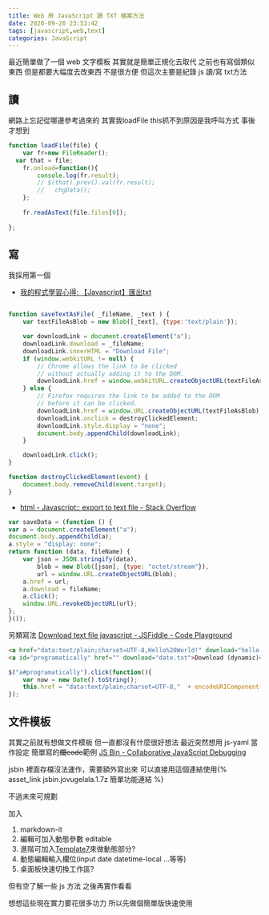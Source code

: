 ```yaml
---
title: Web 用 JavaScript 讀 TXT 檔案方法
date: 2020-09-26 23:53:42
tags: [javascript,web,text]
categories: JavaScript
---
```


最近簡單做了一個 web 文字模板
其實就是簡單正規化去取代
之前也有寫個類似東西
但是都要大幅度去改東西
不是很方便
但這次主要是紀錄 js 讀/寫 txt方法

<!--more-->

## 讀

網路上忘記從哪邊參考過來的
其實我loadFile this抓不到原因是我呼叫方式
事後才想到
```js
function loadFile(file) { 
    var fr=new FileReader(); 
  var that = file;
    fr.onload=function(){ 
        console.log(fr.result);
        // $(that).prev().val(fr.result); 
        //   chgData();
    };
      
    fr.readAsText(file.files[0]); 
  
};
```


## 寫

我採用第一個

- [我的程式學習心得: 【Javascript】匯出txt](http://tsangprogramlearning.blogspot.com/2015/01/javascripttxt.html)
```javascript

function saveTextAsFile( _fileName, _text ) {
    var textFileAsBlob = new Blob([_text], {type:'text/plain'});

    var downloadLink = document.createElement("a");
    downloadLink.download = _fileName;
    downloadLink.innerHTML = "Download File";
    if (window.webkitURL != null) {
        // Chrome allows the link to be clicked
        // without actually adding it to the DOM.
        downloadLink.href = window.webkitURL.createObjectURL(textFileAsBlob);
    } else {
        // Firefox requires the link to be added to the DOM
        // before it can be clicked.
        downloadLink.href = window.URL.createObjectURL(textFileAsBlob);
        downloadLink.onclick = destroyClickedElement;
        downloadLink.style.display = "none";
        document.body.appendChild(downloadLink);
    }

    downloadLink.click();
}

function destroyClickedElement(event) {
    document.body.removeChild(event.target);
}

```

- [html - Javascript:: export to text file - Stack Overflow](https://stackoverflow.com/questions/43135852/javascript-export-to-text-file)

```js
var saveData = (function () {
var a = document.createElement("a");
document.body.appendChild(a);
a.style = "display: none";
return function (data, fileName) {
    var json = JSON.stringify(data),
        blob = new Blob([json], {type: "octet/stream"}),
        url = window.URL.createObjectURL(blob);
    a.href = url;
    a.download = fileName;
    a.click();
    window.URL.revokeObjectURL(url);
};
}());
```

另類寫法
[Download text file javascript - JSFiddle - Code Playground](http://jsfiddle.net/onigetoc/ucsse0sj/)

```html
<a href="data:text/plain;charset=UTF-8,Hello%20World!" download="hello.txt">Download (static)</a>
<a id="programatically" href="" download="date.txt">Download (dynamic)</a>
```

```js
$("a#programatically").click(function(){
    var now = new Date().toString();
    this.href = "data:text/plain;charset=UTF-8,"  + encodeURIComponent(now);
});
```

## 文件模板

其實之前就有想做文件模板
但一直都沒有什麼很好想法
最近突然想用 js-yaml 當作設定
簡單寫的~~爛code~~範例
[JS Bin - Collaborative JavaScript Debugging](https://jsbin.com/jovugelala/1/edit?html,js,output)

jsbin 裡面存檔沒法運作，需要額外寫出來
可以直接用這個連結使用{% asset_link jsbin.jovugelala.1.7z 簡單功能連結 %}

不過未來可規劃

加入 
1. markdown-it
2. 編輯可加入動態參數 editable
3. 進階可加入[Template7](https://idangero.us/template7/)來做動態部分?
4. 動態編輯輸入欄位(input date datetime-local ...等等)
5. 桌面板快速切換工作區?

但有空了解一些 js 方法
之後再實作看看

想想這些現在實力要花很多功力
所以先做個簡單版快速使用